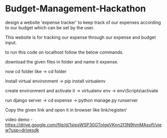 # Budget-Management-Hackathon
design a website 'expense tracker' to keep track of our expenses according to our budget which can be set by the user.


This website is for tracking our expense through our expense and budget input.

to run this code on localhost follow the below commands.

download the given files in folder and name it expense.

now cd folder like -> cd folder

Install virtual environment -> pip install virtualenv

create environment and activate it -> virtualenv env -> env\Scripts\activate

run django server -> cd expense -> python manage.py runserver

Copy the given link and open it in browser like link/register/

video demo - https://drive.google.com/file/d/1sjpsWSP30GToIgeVKnn2f3N9hmMAsofI/view?usp=drivesdk
